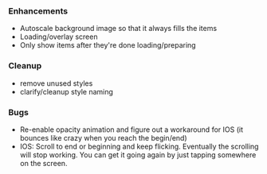 
### Enhancements
- Autoscale background image so that it always fills the items 
- Loading/overlay screen
- Only show items after they're done loading/preparing

### Cleanup
- remove unused styles
- clarify/cleanup style naming

### Bugs
- Re-enable opacity animation and figure out a workaround for IOS (it bounces like crazy when you reach the begin/end)
- IOS: Scroll to end or beginning and keep flicking. Eventually the scrolling will stop working. You can get it going again by just tapping somewhere on the screen.

